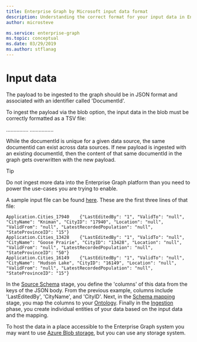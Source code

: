 ```yaml
---
title: Enterprise Graph by Microsoft input data format 
description: Understanding the correct format for your input data in Enterprise Graph by Microsoft
author: microsteve

ms.service: enterprise-graph
ms.topic: conceptual
ms.date: 03/29/2019
ms.author: stflanag
---
```



# Input data
The payload to be ingested to the graph should be in JSON format and associated with an identifier called 'DocumentId'.

To ingest the payload via the blob option, the input data in the blob must be correctly formatted as a TSV file:

<DocumentId1><tab><Payload of DocumentId1 in Json Format>
<DocumentId2><tab><Payload of DocumentId2 in Json Format>
<DocumentId3><tab><Payload of DocumentId3 in Json Format>
...............
................
 <DocumentIdn><tab><Payload of DocumentIdn in Json Format>
     
While the documentId is unique for a given data source, the same documentid can exist across data sources.
If new payload is ingested with an existing documentId, then the content of that same documentId in the graph gets overwritten with the new payload.

> [!TIP]
> Do not ingest more data into the Enterprise Graph platform than you need to power the use-cases you are trying to enable. 

A sample input file can be found <a href="https://ekgdemosamples.blob.core.windows.net/ekgdemosamples01/12.1_Ingestion_Application.Cities.tsv">here</a>. These are the first three lines of that file:

```
Application.Cities_17940	{"LastEditedBy": "1", "ValidTo": "null", "CityName": "Kniman", "CityID": "17940", "Location": "null", "ValidFrom": "null", "LatestRecordedPopulation": "null", "StateProvinceID": "15"}
Application.Cities_13428	{"LastEditedBy": "1", "ValidTo": "null", "CityName": "Goose Prairie", "CityID": "13428", "Location": "null", "ValidFrom": "null", "LatestRecordedPopulation": "null", "StateProvinceID": "50"}
Application.Cities_16149	{"LastEditedBy": "1", "ValidTo": "null", "CityName": "Hudson Lake", "CityID": "16149", "Location": "null", "ValidFrom": "null", "LatestRecordedPopulation": "null", "StateProvinceID": "15"}
```

In the [Source Schema](create-source-schema.md) stage, you define the 'columns' of this data from the keys of the JSON body. From the previous example, columns include 'LastEditedBy', 'CityName', and 'CityID'. Next, in the [Schema mapping](schema-map-tutorial.md) stage, you map the columns to your [Ontology](ontology-tutorial.md). Finally in the [Ingestion](ingest-data.md) phase, you create individual entities of your data based on the input data and the mapping.

To host the data in a place accessible to the Enterprise Graph system you may want to use <a href="https://azure.microsoft.com/en-us/services/storage/blobs/">Azure Blob storage</a>, but you can use any storage system.

